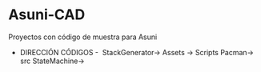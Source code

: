 # Asuni-CAD
Proyectos con código de muestra para Asuni
- DIRECCIÓN CÓDIGOS -&nbsp;
StackGenerator-> Assets -> Scripts
Pacman-> src
StateMachine->
